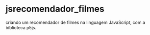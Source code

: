 # jsrecomendador_filmes
criando um recomendador de filmes na linguagem JavaScript, com a biblioteca p5js.
